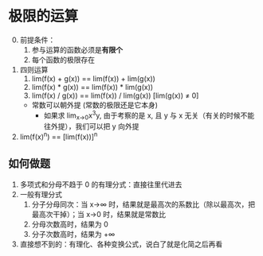 # 极限的运算
0. 前提条件：
    1. 参与运算的函数必须是**有限个** 
    2. 每个函数的极限存在
1. 四则运算
    1. lim(f(x) + g(x)) == lim(f(x)) + lim(g(x))
    2. lim(f(x) * g(x)) == lim(f(x)) * lim(g(x))
    3. lim(f(x) / g(x)) == lim(f(x)) / lim(g(x)) [lim(g(x)) ≠ 0]
    * 常数可以朝外提 (常数的极限还是它本身)
        * 如果求 lim<sub>x→0</sub>x<sup>3</sup>y, 由于考察的是 x, 且 y 与 x 无关（有关的时候不能往外提），我们可以把 y 向外提
2. lim(f(x)<sup>n</sup>) == [lim(f(x))]<sup>n</sup>

## 如何做题
1. 多项式和分母不趋于 0 的有理分式：直接往里代进去
2. 一般有理分式
    1. 分子分母同次：当 x→∞ 时，结果就是最高次的系数比（除以最高次，把最高次干掉）；当 x→0 时，结果就是常数比
    2. 分母次数高时，结果为 0
    3. 分子次数高时，结果为 +∞
3. 直接想不到的：有理化、各种变换公式，说白了就是化简之后再看